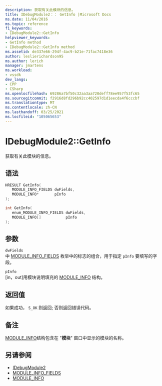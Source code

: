 ```yaml
---
description: 获取有关此模块的信息。
title: IDebugModule2：： GetInfo |Microsoft Docs
ms.date: 11/04/2016
ms.topic: reference
f1_keywords:
- IDebugModule2::GetInfo
helpviewer_keywords:
- GetInfo method
- IDebugModule2::GetInfo method
ms.assetid: de337e66-294f-4ac9-b21e-71fac7418e36
author: leslierichardson95
ms.author: lerich
manager: jmartens
ms.workload:
- vssdk
dev_langs:
- CPP
- CSharp
ms.openlocfilehash: 69286a7bf50c32aa3aa720deff78ee957f53fc65
ms.sourcegitcommit: f2916d8fd296b92cc402597d1d1eecda4f6cccbf
ms.translationtype: MT
ms.contentlocale: zh-CN
ms.lasthandoff: 03/25/2021
ms.locfileid: "105065653"
---
```

# <a name="idebugmodule2getinfo"></a>IDebugModule2::GetInfo
获取有关此模块的信息。

## <a name="syntax"></a>语法

```cpp
HRESULT GetInfo( 
   MODULE_INFO_FIELDS dwFields,
   MODULE_INFO*       pInfo
);
```

```cpp
int GetInfo( 
   enum_MODULE_INFO_FIELDS dwFields,
   MODULE_INFO[]           pInfo
);
```

## <a name="parameters"></a>参数
`dwFields`\
中 [MODULE_INFO_FIELDS](../../../extensibility/debugger/reference/module-info-fields.md) 枚举中的标志的组合，用于指定 `pInfo` 要填写的字段。

`pInfo`\
[in，out]用模块说明填充的 [MODULE_INFO](../../../extensibility/debugger/reference/module-info.md) 结构。

## <a name="return-value"></a>返回值
 如果成功， `S_OK` 则返回; 否则返回错误代码。

## <a name="remarks"></a>备注
 [MODULE_INFO](../../../extensibility/debugger/reference/module-info.md)结构包含在 "**模块**" 窗口中显示的模块的名称。

## <a name="see-also"></a>另请参阅
- [IDebugModule2](../../../extensibility/debugger/reference/idebugmodule2.md)
- [MODULE_INFO_FIELDS](../../../extensibility/debugger/reference/module-info-fields.md)
- [MODULE_INFO](../../../extensibility/debugger/reference/module-info.md)
